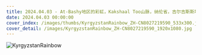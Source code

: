 ```yaml
---
title: 2024.04.03 - At-Bashy地区的彩虹，Kakshaal Too山脉，纳伦省，吉尔吉斯斯坦 (© Emad aljumah/Getty Images)
date: 2024.04.03 00:00:00
cover_index: /images/thumbs/KyrgyzstanRainbow_ZH-CN8027219590_533x300.jpg
cover_detail: /images/KyrgyzstanRainbow_ZH-CN8027219590_1920x1080.jpg
---
```


![KyrgyzstanRainbow](/images/KyrgyzstanRainbow_ZH-CN8027219590_1920x1080.jpg)
